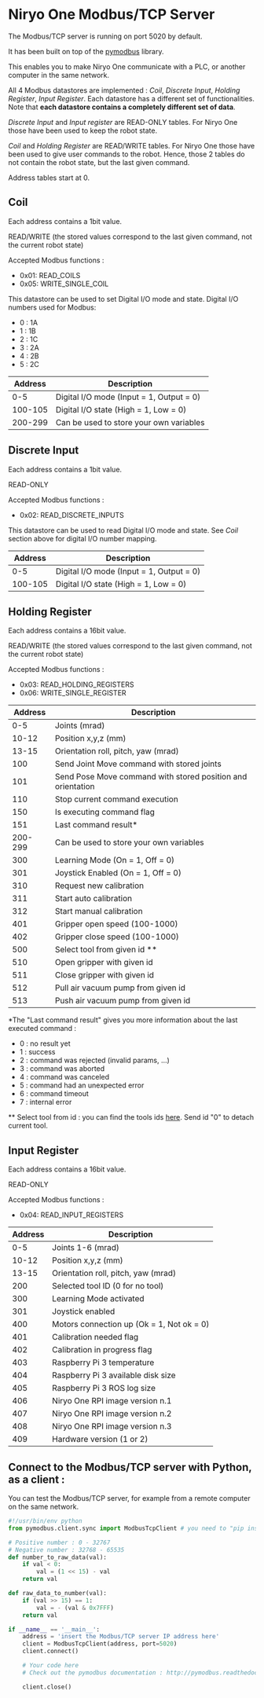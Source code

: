 # Niryo One Modbus/TCP Server

The Modbus/TCP server is running on port 5020 by default.

It has been built on top of the [pymodbus](http://pymodbus.readthedocs.io/en/latest/index.html) library.

This enables you to make Niryo One communicate with a PLC, or another computer in the same network.

All 4 Modbus datastores are implemented : _Coil_, _Discrete Input_, _Holding Register_, _Input Register_. Each datastore has a different set of functionalities. Note that **each datastore contains a completely different set of data**.

_Discrete Input_ and _Input register_ are READ-ONLY tables. For Niryo One those have been used to keep the robot state.

_Coil_ and _Holding Register_ are READ/WRITE tables. For Niryo One those have been used to give user commands to the robot. Hence, those 2 tables do not contain the robot state, but the last given command.

Address tables start at 0.

## Coil

Each address contains a 1bit value.

READ/WRITE (the stored values correspond to the last given command, not the current robot state)

Accepted Modbus functions :
  * 0x01: READ\_COILS
  * 0x05: WRITE\_SINGLE\_COIL

This datastore can be used to set Digital I/O mode and state. Digital I/O numbers used for Modbus:
* 0 : 1A
* 1 : 1B
* 2 : 1C
* 3 : 2A
* 4 : 2B
* 5 : 2C

|Address| Description |
|-------|-------------|
| 0-5 | Digital I/O mode (Input = 1, Output = 0) |
| 100-105 | Digital I/O state (High = 1, Low = 0) |
| 200-299 | Can be used to store your own variables |

## Discrete Input

Each address contains a 1bit value.

READ-ONLY

Accepted Modbus functions :
* 0x02: READ\_DISCRETE\_INPUTS

This datastore can be used to read Digital I/O mode and state. See _Coil_ section above for digital I/O number mapping.

|Address| Description |
|-------|-------------|
| 0-5 | Digital I/O mode (Input = 1, Output = 0) |
| 100-105 | Digital I/O state (High = 1, Low = 0) |

## Holding Register

Each address contains a 16bit value.

READ/WRITE (the stored values correspond to the last given command, not the current robot state)

Accepted Modbus functions :
* 0x03: READ\_HOLDING\_REGISTERS
* 0x06: WRITE\_SINGLE\_REGISTER

|Address| Description |
|-------|-------------|
| 0-5 | Joints (mrad) |
| 10-12 | Position x,y,z (mm) |
| 13-15 | Orientation roll, pitch, yaw (mrad) |
| 100 | Send Joint Move command with stored joints |
| 101 | Send Pose Move command with stored position and orientation |
| 110 | Stop current command execution |
| 150 | Is executing command flag |
| 151 | Last command result* |
| 200-299 | Can be used to store your own variables |
| 300 | Learning Mode (On = 1, Off = 0) |
| 301 | Joystick Enabled (On = 1, Off = 0) |
| 310 | Request new calibration |
| 311 | Start auto calibration |
| 312 | Start manual calibration |
| 401 | Gripper open speed (100-1000) |
| 402 | Gripper close speed (100-1000) |
| 500 | Select tool from given id **|
| 510 | Open gripper with given id |
| 511 | Close gripper with given id |
| 512 | Pull air vacuum pump from given id |
| 513 | Push air vacuum pump from given id |

\*The "Last command result" gives you more information about the last executed command :
* 0 : no result yet
* 1 : success
* 2 : command was rejected (invalid params, ...)
* 3 : command was aborted
* 4 : command was canceled
* 5 : command had an unexpected error
* 6 : command timeout
* 7 : internal error

\*\* Select tool from id : you can find the tools ids [here](https://github.com/NiryoRobotics/niryo_one_ros/blob/master/niryo_one_tools/config/end_effectors.yaml). Send id "0" to detach current tool.

## Input Register

Each address contains a 16bit value.

READ-ONLY

Accepted Modbus functions :
* 0x04: READ\_INPUT\_REGISTERS

|Address| Description |
|-------|-------------|
| 0-5 | Joints 1-6 (mrad) |
| 10-12 | Position x,y,z (mm) |
| 13-15 | Orientation roll, pitch, yaw (mrad) |
| 200 | Selected tool ID (0 for no tool) |
| 300 | Learning Mode activated |
| 301 | Joystick enabled |
| 400 | Motors connection up (Ok = 1, Not ok = 0) |
| 401 | Calibration needed flag |
| 402 | Calibration in progress flag |
| 403 | Raspberry Pi 3 temperature |
| 404 | Raspberry Pi 3 available disk size |
| 405 | Raspberry Pi 3 ROS log size |
| 406 | Niryo One RPI image version n.1 |
| 407 | Niryo One RPI image version n.2 |
| 408 | Niryo One RPI image version n.3 |
| 409 | Hardware version (1 or 2) |

## Connect to the Modbus/TCP server with Python, as a client :

You can test the Modbus/TCP server, for example from a remote computer on the same network.

```python
#!/usr/bin/env python
from pymodbus.client.sync import ModbusTcpClient # you need to "pip install pymodbus" 

# Positive number : 0 - 32767
# Negative number : 32768 - 65535
def number_to_raw_data(val):
    if val < 0:
        val = (1 << 15) - val
    return val

def raw_data_to_number(val):
    if (val >> 15) == 1:
        val = - (val & 0x7FFF)
    return val

if __name__ == '__main__':
    address = 'insert the Modbus/TCP server IP address here'
    client = ModbusTcpClient(address, port=5020)
    client.connect()

    # Your code here
    # Check out the pymodbus documentation : http://pymodbus.readthedocs.io/en/latest/index.html

    client.close()
```
